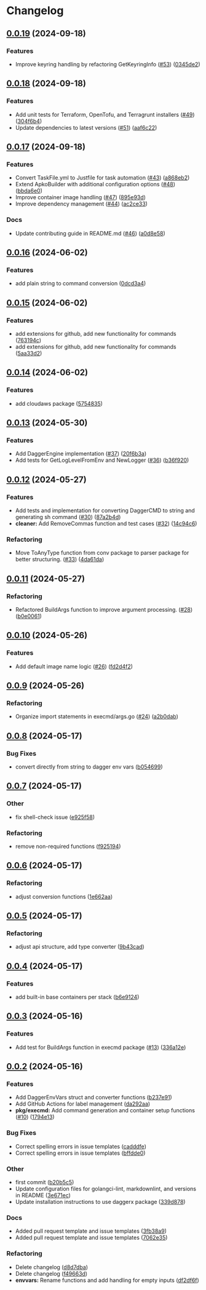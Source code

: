 # Changelog

## [0.0.19](https://github.com/Excoriate/daggerx/compare/v0.0.18...v0.0.19) (2024-09-18)


### Features

* Improve keyring handling by refactoring GetKeyringInfo ([#53](https://github.com/Excoriate/daggerx/issues/53)) ([0345de2](https://github.com/Excoriate/daggerx/commit/0345de2240c63f1d48d5ab3b5ca69f0ea4f6dc6f))

## [0.0.18](https://github.com/Excoriate/daggerx/compare/v0.0.17...v0.0.18) (2024-09-18)


### Features

* Add unit tests for Terraform, OpenTofu, and Terragrunt installers ([#49](https://github.com/Excoriate/daggerx/issues/49)) ([304f6b4](https://github.com/Excoriate/daggerx/commit/304f6b439b4f0cb4cd57492d62d9b7bc0391e734))
* Update dependencies to latest versions ([#51](https://github.com/Excoriate/daggerx/issues/51)) ([aaf6c22](https://github.com/Excoriate/daggerx/commit/aaf6c22cdce8e6a8b743256184a81ba5c30faa5a))

## [0.0.17](https://github.com/Excoriate/daggerx/compare/v0.0.16...v0.0.17) (2024-09-18)


### Features

* Convert TaskFile.yml to Justfile for task automation ([#43](https://github.com/Excoriate/daggerx/issues/43)) ([a868eb2](https://github.com/Excoriate/daggerx/commit/a868eb27c65913f211c9f62d95b22a791c0f1b06))
* Extend ApkoBuilder with additional configuration options ([#48](https://github.com/Excoriate/daggerx/issues/48)) ([bbda6e0](https://github.com/Excoriate/daggerx/commit/bbda6e0ba929d717b04606953e6d559290115248))
* Improve container image handling ([#47](https://github.com/Excoriate/daggerx/issues/47)) ([895e93d](https://github.com/Excoriate/daggerx/commit/895e93d34eaf38bfb1f75fe52c4469951eef73a3))
* Improve dependency management ([#44](https://github.com/Excoriate/daggerx/issues/44)) ([ac2ce33](https://github.com/Excoriate/daggerx/commit/ac2ce33677d128ee70d2fcd6e7b9b6a449e27b9a))


### Docs

* Update contributing guide in README.md ([#46](https://github.com/Excoriate/daggerx/issues/46)) ([a0d8e58](https://github.com/Excoriate/daggerx/commit/a0d8e5887128d4d72806216a16c082157e753015))

## [0.0.16](https://github.com/Excoriate/daggerx/compare/v0.0.15...v0.0.16) (2024-06-02)


### Features

* add plain string to command conversion ([0dcd3a4](https://github.com/Excoriate/daggerx/commit/0dcd3a48795c871bb269c17750aa92b9a2a7ea70))

## [0.0.15](https://github.com/Excoriate/daggerx/compare/v0.0.14...v0.0.15) (2024-06-02)


### Features

* add extensions for github, add new functionality for commands ([763194c](https://github.com/Excoriate/daggerx/commit/763194c88a42e1974a0872f5578fc56942d0bece))
* add extensions for github, add new functionality for commands ([5aa33d2](https://github.com/Excoriate/daggerx/commit/5aa33d22636fa2a1ce783ddcc05c7ada63097c37))

## [0.0.14](https://github.com/Excoriate/daggerx/compare/v0.0.13...v0.0.14) (2024-06-02)


### Features

* add cloudaws package ([5754835](https://github.com/Excoriate/daggerx/commit/57548350cc6b1a2b413ca64de0e1ae94fda4d276))

## [0.0.13](https://github.com/Excoriate/daggerx/compare/v0.0.12...v0.0.13) (2024-05-30)


### Features

* Add DaggerEngine implementation ([#37](https://github.com/Excoriate/daggerx/issues/37)) ([20f6b3a](https://github.com/Excoriate/daggerx/commit/20f6b3a32eb4f9a472c820b1e91f48a045306e33))
* Add tests for GetLogLevelFromEnv and NewLogger ([#36](https://github.com/Excoriate/daggerx/issues/36)) ([b36f920](https://github.com/Excoriate/daggerx/commit/b36f9202b540dbcaf90b859b1212e3543d702a25))

## [0.0.12](https://github.com/Excoriate/daggerx/compare/v0.0.11...v0.0.12) (2024-05-27)


### Features

* Add tests and implementation for converting DaggerCMD to string and generating sh command ([#30](https://github.com/Excoriate/daggerx/issues/30)) ([87a2b4d](https://github.com/Excoriate/daggerx/commit/87a2b4daad428275e10824c6df1609f156d50f2e))
* **cleaner:** Add RemoveCommas function and test cases ([#32](https://github.com/Excoriate/daggerx/issues/32)) ([14c94c6](https://github.com/Excoriate/daggerx/commit/14c94c62b5733c28a9ba350b407f028a514d44b6))


### Refactoring

* Move ToAnyType function from conv package to parser package for better structuring. ([#33](https://github.com/Excoriate/daggerx/issues/33)) ([4da61da](https://github.com/Excoriate/daggerx/commit/4da61dacd90db179648dc1b4542b1b079e77da6d))

## [0.0.11](https://github.com/Excoriate/daggerx/compare/v0.0.10...v0.0.11) (2024-05-27)


### Refactoring

* Refactored BuildArgs function to improve argument processing. ([#28](https://github.com/Excoriate/daggerx/issues/28)) ([b0e0061](https://github.com/Excoriate/daggerx/commit/b0e0061f88194e933e52913f946ab361af67ec06))

## [0.0.10](https://github.com/Excoriate/daggerx/compare/v0.0.9...v0.0.10) (2024-05-26)


### Features

* Add default image name logic ([#26](https://github.com/Excoriate/daggerx/issues/26)) ([fd2d4f2](https://github.com/Excoriate/daggerx/commit/fd2d4f2acedc4723b311b7e47c018c5fcfd9a3fd))

## [0.0.9](https://github.com/Excoriate/daggerx/compare/v0.0.8...v0.0.9) (2024-05-26)


### Refactoring

* Organize import statements in execmd/args.go ([#24](https://github.com/Excoriate/daggerx/issues/24)) ([a2b0dab](https://github.com/Excoriate/daggerx/commit/a2b0dabe03370a32397caa89c570953ff9ffb994))

## [0.0.8](https://github.com/Excoriate/daggerx/compare/v0.0.7...v0.0.8) (2024-05-17)


### Bug Fixes

* convert directly from string to dagger env vars ([b054699](https://github.com/Excoriate/daggerx/commit/b0546992d1902d5cc181a07ae21147d1c7b83d87))

## [0.0.7](https://github.com/Excoriate/daggerx/compare/v0.0.6...v0.0.7) (2024-05-17)


### Other

* fix shell-check issue ([e925f58](https://github.com/Excoriate/daggerx/commit/e925f58450be0c6493b85b3c5f9f2caf21dca31c))


### Refactoring

* remove non-required functions ([f925194](https://github.com/Excoriate/daggerx/commit/f92519468f5a4db1cac68b1263e37e4e608df8a8))

## [0.0.6](https://github.com/Excoriate/daggerx/compare/v0.0.5...v0.0.6) (2024-05-17)


### Refactoring

* adjust conversion functions ([1e662aa](https://github.com/Excoriate/daggerx/commit/1e662aa2521e881978289b57e01997ff95e9a218))

## [0.0.5](https://github.com/Excoriate/daggerx/compare/v0.0.4...v0.0.5) (2024-05-17)


### Refactoring

* adjust api structure, add type converter ([9b43cad](https://github.com/Excoriate/daggerx/commit/9b43cade168e058fae05698d0be8eb10d6cd382a))

## [0.0.4](https://github.com/Excoriate/daggerx/compare/v0.0.3...v0.0.4) (2024-05-17)


### Features

* add built-in base containers per stack ([b6e9124](https://github.com/Excoriate/daggerx/commit/b6e91247b53b1f6c126b24dfcfbb9b72078c960e))

## [0.0.3](https://github.com/Excoriate/daggerx/compare/v0.0.2...v0.0.3) (2024-05-16)


### Features

* Add test for BuildArgs function in execmd package ([#13](https://github.com/Excoriate/daggerx/issues/13)) ([336a12e](https://github.com/Excoriate/daggerx/commit/336a12ef2f46337e90089413b33a9b142cb5b6bd))

## [0.0.2](https://github.com/Excoriate/daggerx/compare/v0.0.1...v0.0.2) (2024-05-16)


### Features

* Add DaggerEnvVars struct and converter functions ([b237e91](https://github.com/Excoriate/daggerx/commit/b237e912e6714206f71a597a5c9d227b2665a15e))
* Add GitHub Actions for label management ([da292aa](https://github.com/Excoriate/daggerx/commit/da292aa2405daf41690a18b9af5652af59ce8753))
* **pkg/execmd:** Add command generation and container setup functions ([#10](https://github.com/Excoriate/daggerx/issues/10)) ([1794e13](https://github.com/Excoriate/daggerx/commit/1794e138b18cad2c75707461005bfedd5a782e85))


### Bug Fixes

* Correct spelling errors in issue templates ([cadddfe](https://github.com/Excoriate/daggerx/commit/cadddfe8b3bf7058f8576e9be0a10a71a977cb6c))
* Correct spelling errors in issue templates ([bffdde0](https://github.com/Excoriate/daggerx/commit/bffdde09fd7805ed72930369ffc7d37eadc87625))


### Other

* first commit ([b20b5c5](https://github.com/Excoriate/daggerx/commit/b20b5c570e49761d491cd1d1f3501af59c194900))
* Update configuration files for golangci-lint, markdownlint, and versions in README ([3e671ec](https://github.com/Excoriate/daggerx/commit/3e671ec2f9a93af513e56d909d5890d9875e39d4))
* Update installation instructions to use daggerx package ([339d878](https://github.com/Excoriate/daggerx/commit/339d87837334718f190a1f942aaab5e80addfcd2))


### Docs

* Added pull request template and issue templates ([3fb38a9](https://github.com/Excoriate/daggerx/commit/3fb38a96a69b140a4c323007edfb1f48a6b0e623))
* Added pull request template and issue templates ([7062e35](https://github.com/Excoriate/daggerx/commit/7062e35150d0fae361bcf866ad763e9639f6d1d4))


### Refactoring

* Delete changelog ([d8d7dba](https://github.com/Excoriate/daggerx/commit/d8d7dbac03a379c407467c244a335b88f0d321ba))
* Delete changelog ([f49663d](https://github.com/Excoriate/daggerx/commit/f49663d9cc57cbbc66463fa25472f3d630009735))
* **envvars:** Rename functions and add handling for empty inputs ([df2df6f](https://github.com/Excoriate/daggerx/commit/df2df6f35763daf62827ad2b86013b8862a51329))
